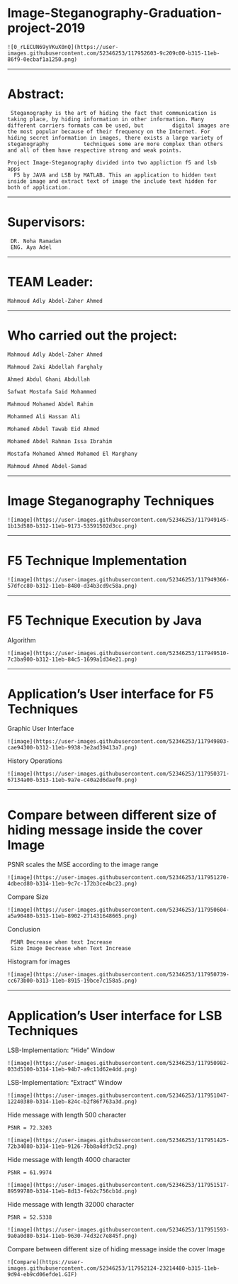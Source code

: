 # Image-Steganography-Graduation-project-2019
 
    ![0_rLECUN69yVKuX0nQ](https://user-images.githubusercontent.com/52346253/117952603-9c209c00-b315-11eb-86f9-0ecbaf1a1250.png)

 --------------------------------------------
 # Abstract:
     Steganography is the art of hiding the fact that communication is taking place, by hiding information in other information. Many different carriers formats can be used, but         digital images are the most popular because of their frequency on the Internet. For hiding secret information in images, there exists a large variety of steganography           techniques some are more complex than others and all of them have respective strong and weak points.
    
    Project Image-Steganography divided into two appliction f5 and lsb apps
      F5 by JAVA and LSB by MATLAB. This an application to hidden text inside image and extract text of image the include text hidden for both of application.
    
----------------------------------------------------------------
# Supervisors:
     DR. Noha Ramadan
     ENG. Aya Adel
----------------------------------------------------------------
# TEAM Leader:
    Mahmoud Adly Abdel-Zaher Ahmed
----------------------------------------------------------------
# Who carried out the project:

    Mahmoud Adly Abdel-Zaher Ahmed

    Mahmoud Zaki Abdellah Farghaly

    Ahmed Abdul Ghani Abdullah

    Safwat Mostafa Said Mohammed

    Mahmoud Mohamed Abdel Rahim

    Mohammed Ali Hassan Ali

    Mohamed Abdel Tawab Eid Ahmed

    Mohamed Abdel Rahman Issa Ibrahim

    Mostafa Mohamed Ahmed Mohamed El Marghany

    Mahmoud Ahmed Abdel-Samad

-----------------------------------------------------------------------------------------------------------------
# Image Steganography Techniques

    ![image](https://user-images.githubusercontent.com/52346253/117949145-1b13d580-b312-11eb-9173-53591502d3cc.png)

-----------------------------------------------------------------------------------------------------------------
# F5 Technique Implementation

    ![image](https://user-images.githubusercontent.com/52346253/117949366-57dfcc80-b312-11eb-8480-d34b3cd9c58a.png)

-----------------------------------------------------------------------------------------------------------------
# F5 Technique Execution by Java

   Algorithm
   
    ![image](https://user-images.githubusercontent.com/52346253/117949510-7c3ba900-b312-11eb-84c5-1699a1d34e21.png)

--------------------------------------------------------------------------------------------------------------------
# Application’s User interface for F5 Techniques

  Graphic User Interface
  
    ![image](https://user-images.githubusercontent.com/52346253/117949803-cae94300-b312-11eb-9938-3e2ad39413a7.png)
    
   History Operations
    
    ![image](https://user-images.githubusercontent.com/52346253/117950371-67134a00-b313-11eb-9a7e-c40a2d6daef0.png)

----------------------------------------------------------------------------------------------------------------------
# Compare between different size of hiding message inside the cover Image

   PSNR scales the MSE according to the image range 
  
    ![image](https://user-images.githubusercontent.com/52346253/117951270-4dbecd80-b314-11eb-9c7c-172b3ce4bc23.png)

   Compare Size
   
    ![image](https://user-images.githubusercontent.com/52346253/117950604-a5a90480-b313-11eb-8902-271431648665.png)

   Conclusion
   
     PSNR Decrease when text Increase
     Size Image Decrease when Text Increase
   
   Histogram for images
 
    ![image](https://user-images.githubusercontent.com/52346253/117950739-cc673b00-b313-11eb-8915-19bce7c158a5.png)

-------------------------------------------------------------------------------------------------------------------------
# Application’s User interface for LSB Techniques


   LSB-Implementation: “Hide” Window
  
    ![image](https://user-images.githubusercontent.com/52346253/117950982-033d5100-b314-11eb-94b7-a9c11d62e4dd.png)

   LSB-Implementation: “Extract” Window
   
    ![image](https://user-images.githubusercontent.com/52346253/117951047-12240380-b314-11eb-824c-b2f86f763a3d.png)

   Hide message with length 500 character
  
    PSNR = 72.3203
   
    ![image](https://user-images.githubusercontent.com/52346253/117951425-72b34080-b314-11eb-9126-7bb8a4df3c52.png)

   Hide message with length 4000 character
 
    PSNR = 61.9974
   
    ![image](https://user-images.githubusercontent.com/52346253/117951517-89599780-b314-11eb-8d13-feb2c756cb1d.png)

   Hide message with length 32000 character
  
    PSNR = 52.5338

    ![image](https://user-images.githubusercontent.com/52346253/117951593-9a0a0d80-b314-11eb-9630-74d32c7e845f.png)

   Compare between different size of hiding message inside the cover Image
   

    ![Compare](https://user-images.githubusercontent.com/52346253/117952124-23214480-b315-11eb-9d94-eb9cd06efde1.GIF)






